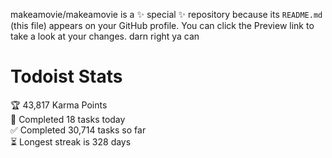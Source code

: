 makeamovie/makeamovie is a ✨ special ✨ repository because its `README.md` (this file) appears on your GitHub profile.
You can click the Preview link to take a look at your changes. darn right ya can

# Todoist Stats

<!-- TODO-IST:START -->
🏆  43,817 Karma Points           
🌸  Completed 18 tasks today           
✅  Completed 30,714 tasks so far           
⏳  Longest streak is 328 days
<!-- TODO-IST:END -->